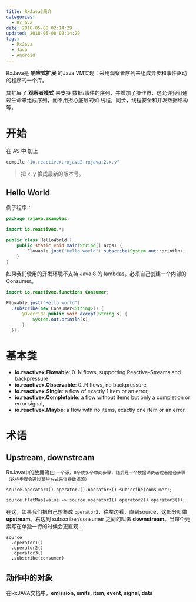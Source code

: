 ```yaml
---
title: RxJava2简介
categories:
  - RxJava
date: 2018-05-08 02:14:29
updated: 2018-05-08 02:14:29
tags: 
  - RxJava
  - Java
  - Android
---
```

RxJava是 **响应式扩展** 的Java VM实现：采用观察者序列来组成异步和事件驱动的程序的一个库。

其扩展了 **观察者模式** 来支持 数据/事件的序列，并增加了操作符，这允许我们通过生命来组成序列，而不用担心底层的如 线程，同步，线程安全和并发数据结构等。


# 开始
在 AS 中 加上

```gradle
compile "io.reactivex.rxjava2:rxjava:2.x.y"
```
> 把 x, y  换成最新的版本号。

## Hello World

例子程序：

```java
package rxjava.examples;

import io.reactivex.*;

public class HelloWorld {
    public static void main(String[] args) {
        Flowable.just("Hello world").subscribe(System.out::println);
    }
}
```

如果我们使用的开发环境不支持  Java 8 的 lambdas，必须自己创建一个内部的 Consumer。

```java
import io.reactivex.functions.Consumer;

Flowable.just("Hello world")
  .subscribe(new Consumer<String>() {
      @Override public void accept(String s) {
          System.out.println(s);
      }
  });
```

# 基本类

* **io.reactivex.Flowable**: 0..N flows, supporting Reactive-Streams and backpressure
* **io.reactivex.Observable**: 0..N flows, no backpressure,
* **io.reactivex.Single**: a flow of exactly 1 item or an error,
* **io.reactivex.Completable**: a flow without items but only a completion or error signal,
* **io.reactivex.Maybe**: a flow with no items, exactly one item or an error.

# 术语

## Upstream, downstream

RxJava中的数据流由 `一个源，0个或多个中间步骤，随后是一个数据消费者或者结合步骤（这些步骤会通过某些方式来消费数据流）`

```
source.operator1().operator2().operator3().subscribe(consumer);

source.flatMap(value -> source.operator1().operator2().operator3());
```

在这，如果我们把自己想象成 `operator2`，往左边看，直到source，这部分叫做 **upstream**。右边到 subscriber/consumer 之间的叫做 **downstream**。当每个元素写在单独一行的时候会更直观：

```
source
  .operator1()
  .operator2()
  .operator3()
  .subscribe(consumer)
```

## 动作中的对象
在RxJAVA文档中，**emission, emits, item, event, signal, data**
